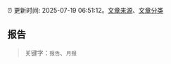 :alarm_clock: 更新时间: 2025-07-19 06:51:12。[文章来源](/README.md)、[文章分类](/TAGS.md)

## 报告


> 关键字：`报告`、`月报`



